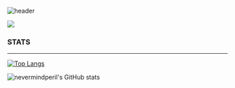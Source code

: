 ![header](https://capsule-render.vercel.app/api?type=waving)

<img src="https://capsule-render.vercel.app/api?type=waving&color=auto&height=100&section=header&text=capsule%20render&fontSize=90" />

<h3>STATS</h3>
<hr>

[![Top Langs](https://github-readme-stats.vercel.app/api/top-langs/?username=nevermindperil&theme=radical&layout=compact&)](https://github.com/nevermindperil/github-readme-stats)  

![nevermindperil's GitHub stats](https://github-readme-stats.vercel.app/api?username=nevermindperil&theme=radical&show_icons=true)
